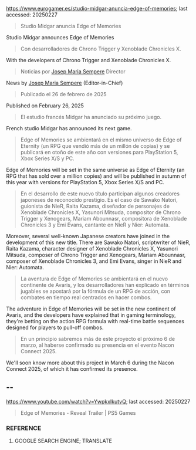 https://www.eurogamer.es/studio-midgar-anuncia-edge-of-memories; last accessed: 20250227

> Studio Midgar anuncia Edge of Memories

Studio Midgar announces Edge of Memories

> Con desarrolladores de Chrono Trigger y Xenoblade Chronicles X.

With the developers of Chrono Trigger and Xenoblade Chronicles X.

> Noticias por [Josep Maria Sempere](https://www.eurogamer.es/authors/josep-maria-sempere) Director

News by [Josep Maria Sempere](https://www.eurogamer.es/authors/josep-maria-sempere) (Editor-in-Chief)

> Publicado el 26 de febrero de 2025

Published on February 26, 2025

> El estudio francés Midgar ha anunciado su próximo juego.

French studio Midgar has announced its next game.

> Edge of Memories se ambientará en el mismo universo de Edge of Eternity (un RPG que vendió más de un millón de copias) y se publicará en otoño de este año con versiones para PlayStation 5, Xbox Series X/S y PC.

Edge of Memories will be set in the same universe as Edge of Eternity (an RPG that has sold over a million copies) and will be published in autumn of this year with versions for PlayStation 5, Xbox Series X/S and PC.

> En el desarrollo de este nuevo título participan algunos creadores japoneses de reconocido prestigio. Es el caso de Sawako Natori, guionista de NieR, Raita Kazama, diseñador de personajes de Xenoblade Chronicles X, Yasunori Mitsuda, compositor de Chrono Trigger y Xenogears, Mariam Abounnasr, compositora de Xenoblade Chronicles 3 y Emi Evans, cantante en NieR y Nier: Automata.

Moreover, several well-known Japanese creators have joined in the development of this new title. There are Sawako Natori, scriptwriter of NieR, Raita Kazama, character designer of Xenoblade Chronicles X, Yasunori Mitsuda, composer of Chrono Trigger and Xenogears, Mariam Abounnasr, composer of Xenoblade Chronicles 3, and Emi Evans, singer in NieR and Nier: Automata.

> La aventura de Edge of Memories se ambientará en el nuevo continente de Avaris, y los desarrolladores han explicado en términos jugables se apostará por la fórmula de un RPG de acción, con combates en tiempo real centrados en hacer combos.

The adventure in Edge of Memories will be set in the new continent of Avaris, and the developers have explained that in gaming terminology, they're betting on the action RPG formula with real-time battle sequences designed for players to pull-off combos.

> En un principio sabremos más de este proyecto el próximo 6 de marzo, al haberse confirmado su presencia en el evento Nacon Connect 2025. 

We'll soon know more about this project in March 6 during the Nacon Connect 2025, of which it has confirmed its presence.

## --

https://www.youtube.com/watch?v=YwpkxIkutvQ; last accessed: 20250227

> Edge of Memories - Reveal Trailer | PS5 Games

### REFERENCE

1) GOOGLE SEARCH ENGINE; TRANSLATE